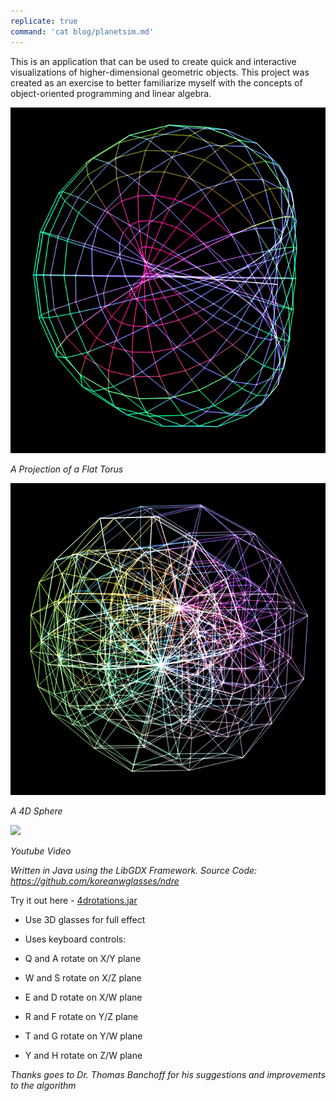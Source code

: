 ```yaml
---
replicate: true
command: 'cat blog/planetsim.md'
---
```


This is an application that can be used to create quick and interactive visualizations of higher-dimensional geometric objects. This project was created as an exercise to better familiarize myself with the concepts of object-oriented programming and linear algebra. 

![Flat Torus](/resources/assets/ndre/flat-torus.PNG) 

_A Projection of a Flat Torus_ 

![4D Sphere](/resources/assets/ndre/glome.PNG) 

_A 4D Sphere_ 

[![](http://img.youtube.com/vi/5adLJ2YaxX8/0.jpg)](http://www.youtube.com/watch?v=5adLJ2YaxX8 "")

_Youtube Video_

*Written in Java using the LibGDX Framework. Source Code: https://github.com/koreanwglasses/ndre*  

Try it out here - [4drotations.jar](/resources/assets/ndre/4drotations.jar)

*   Use 3D glasses for full effect
*   Uses keyboard controls:

*   Q and A rotate on X/Y plane
*   W and S rotate on X/Z plane
*   E and D rotate on X/W plane
*   R and F rotate on Y/Z plane
*   T and G rotate on Y/W plane
*   Y and H rotate on Z/W plane

*Thanks goes to Dr. Thomas Banchoff for his suggestions and improvements to the algorithm*